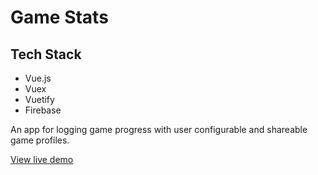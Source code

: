 # Game Stats

## Tech Stack
- Vue.js
- Vuex
- Vuetify
- Firebase

An app for logging game progress with user configurable and shareable game profiles.

[View live demo ](https://game-stats-9845e.firebaseapp.com)
